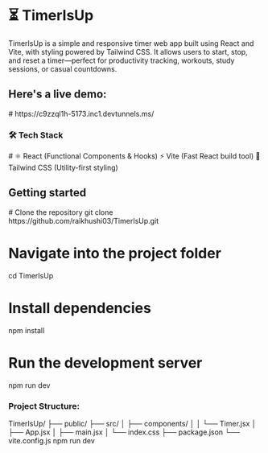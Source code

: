 <h1>⏳ TimerIsUp</h1>
TimerIsUp is a simple and responsive timer web app built using React and Vite, with styling powered by Tailwind CSS. It allows users to start, stop, and reset a timer—perfect for productivity tracking, workouts, study sessions, or casual countdowns.


<h2>Here's a live demo:</h2>
# https://c9zzql1h-5173.inc1.devtunnels.ms/

<h3>🛠️ Tech Stack</h3>
# ⚛️ React (Functional Components & Hooks)
⚡ Vite (Fast React build tool)
💨 Tailwind CSS (Utility-first styling)


<h2>Getting started</h2>
# Clone the repository
git clone https://github.com/raikhushi03/TimerIsUp.git

# Navigate into the project folder
cd TimerIsUp

# Install dependencies
npm install

# Run the development server
npm run dev 

<h3>Project Structure:</h3>
TimerIsUp/
├── public/
├── src/
│   ├── components/
│   │   └── Timer.jsx
│   ├── App.jsx
│   ├── main.jsx
│   └── index.css
├── package.json
└── vite.config.js
npm run dev

